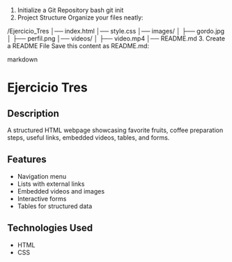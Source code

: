 1. Initialize a Git Repository
bash
git init
2. Project Structure
Organize your files neatly:

/Ejercicio_Tres
│── index.html
│── style.css
│── images/
│    ├── gordo.jpg
│    ├── perfil.png
│── videos/
│    ├── video.mp4
│── README.md
3. Create a README File
Save this content as README.md:

markdown
# Ejercicio Tres

## Description
A structured HTML webpage showcasing favorite fruits, coffee preparation steps, useful links, embedded videos, tables, and forms.

## Features
- Navigation menu
- Lists with external links
- Embedded videos and images
- Interactive forms
- Tables for structured data

## Technologies Used
- HTML
- CSS

